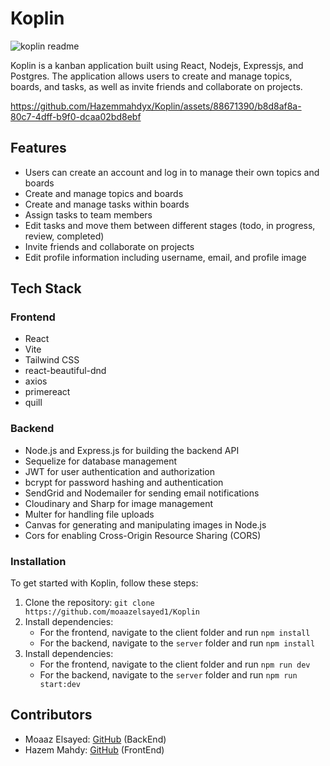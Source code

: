 # Koplin

![koplin readme](https://user-images.githubusercontent.com/88671390/235578789-15bcb791-56a9-4c7a-bccf-662f139cbbe4.png)

Koplin is a kanban application built using React, Nodejs, Expressjs, and Postgres. The application allows users to create and manage topics, boards, and tasks, as well as invite friends and collaborate on projects.

https://github.com/Hazemmahdyx/Koplin/assets/88671390/b8d8af8a-80c7-4dff-b9f0-dcaa02bd8ebf


## Features
- Users can create an account and log in to manage their own topics and boards
- Create and manage topics and boards
- Create and manage tasks within boards
- Assign tasks to team members
- Edit tasks and move them between different stages (todo, in progress, review, completed)
- Invite friends and collaborate on projects
- Edit profile information including username, email, and profile image







## Tech Stack

### Frontend
- React
- Vite
- Tailwind CSS
- react-beautiful-dnd
- axios
- primereact
- quill

### Backend
- Node.js and Express.js for building the backend API
- Sequelize for database management
- JWT for user authentication and authorization
- bcrypt for password hashing and authentication
- SendGrid and Nodemailer for sending email notifications
- Cloudinary and Sharp for image management
- Multer for handling file uploads
- Canvas for generating and manipulating images in Node.js
- Cors for enabling Cross-Origin Resource Sharing (CORS)

### Installation
To get started with Koplin, follow these steps:

1. Clone the repository: `git clone https://github.com/moaazelsayed1/Koplin`
2. Install dependencies:
    - For the frontend, navigate to the client folder and run `npm install`
    - For the backend, navigate to the `server` folder and run `npm install`
3. Install dependencies:
    - For the frontend, navigate to the client folder and run `npm run dev`
    - For the backend, navigate to the `server` folder and run `npm run start:dev`

## Contributors
- Moaaz Elsayed: [GitHub](https://github.com/moaazelsayed1) (BackEnd)
- Hazem Mahdy: [GitHub](https://github.com/Hazemmahdyx) (FrontEnd)
